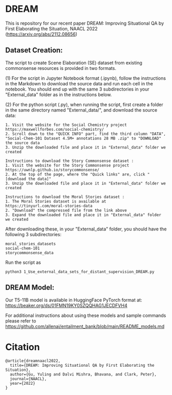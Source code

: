 # DREAM

This is repository for our recent paper DREAM: Improving Situational QA by First Elaborating the Situation, NAACL 2022 (https://arxiv.org/abs/2112.08656)

## Dataset Creation:
The script to create Scene Elaboration (SE) dataset from existing commonsense resources is provided in two formats. 

(1) For the script in Jupyter Notebook format (.ipynb), follow the instructions in the Markdown to download the source data and run each cell in the notebook.
You should end up with the same 3 subdirectories in your "External_data" folder as in the instructions below.


(2) For the python script (.py), when running the script, first create a folder in the same directory named "External_data/", and download the source data:

```Instructions to download the Social Chemistry dataset:
1. Visit the website for the Social Chemistry project https://maxwellforbes.com/social-chemistry/ 
2. Scroll down to the "QUICK INFO" part, find the third column "DATA", "Social-Chem-101 Dataset 4.5M+ annotations 28 MB .zip" to "DOWNLOAD" the source data
3. Unzip the downloaded file and place it in "External_data" folder we created

Instructions to download the Story Commonsense dataset :
1. Visit the website for the Story Commonsense project https://uwnlp.github.io/storycommonsense/
2. At the top of the page, where the "Quick links" are, click "[download the data]"
3. Unzip the downloaded file and place it in "External_data" folder we created

Instructions to download the Moral Stories dataset :
1. The Moral Stories dataset is available at https://tinyurl.com/moral-stories-data
2. "Download" the compressed file from the link above 
3. Expand the downloaded file and place it in "External_data" folder we created
```

After downloading these, in your "External_data" folder, you should have the following 3 subdirectories:
```
moral_stories_datasets
social-chem-101
storycommonsense_data
```

Run the script as 
```
python3 1_Use_external_data_sets_for_distant_supervision_DREAM.py
```




## DREAM Model:
Our T5-11B model is available in HuggingFace PyTorch format at:
https://beaker.org/ds/01FMN19KY0SZQQHAG1JECDFVH4

For additional instructions about using these models and sample commands please refer to https://github.com/allenai/entailment_bank/blob/main/README_models.md


# Citation
```
@article{dreamnaacl2022,
  title={DREAM: Improving Situational QA by First Elaborating the Situation},
  author={Gu, Yuling and Dalvi Mishra, Bhavana, and Clark, Peter},
  journal={NAACL},
  year={2022}
}
```

